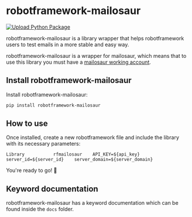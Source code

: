 # robotframework-mailosaur

[![Upload Python Package](https://github.com/primait/robotframework-mailosaur/actions/workflows/publish.yml/badge.svg?branch=master)](https://github.com/primait/robotframework-mailosaur/actions/workflows/publish.yml)

robotframework-mailosaur is a library wrapper that helps robotframework users to test emails in a more stable and easy way.

robotframework-mailosaur is a wrapper for mailosaur, which means that to use this library you must have a [mailosaur working account](https://mailosaur.com/).

## Install robotframework-mailosaur

Install robotframework-mailosaur:

```bash
pip install robotframework-mailosaur
```

## How to use 

Once installed, create a new robotframework file and include the library with its necessary parameters:

```robotframework
Library           rfmailosaur    API_KEY=${api_key}    server_id=${server_id}    server_domain=${server_domain}
```

You're ready to go! 🎉

## Keyword documentation

robotframework-mailosaur has a keyword documentation which can be found inside the `docs` folder.
